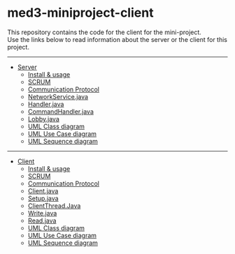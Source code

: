 # med3-miniproject-client

This repository contains the code for the client for the mini-project. <br/>
Use the links below to read information about the server or the client for this project.

---

- [Server](https://github.com/niiicolai/med3-miniproject-server/wiki)
  - [Install & usage](https://github.com/niiicolai/med3-miniproject-server/wiki/Install-&-usage)
  - [SCRUM](https://github.com/niiicolai/med3-miniproject-server/wiki/SCRUM)
  - [Communication Protocol](https://github.com/niiicolai/med3-miniproject-server/wiki/Communication-Protocol)
  - [NetworkService.java](https://github.com/niiicolai/med3-miniproject-server/wiki/NetworkService.java)
  - [Handler.java](https://github.com/niiicolai/med3-miniproject-server/wiki/Handler.java)
  - [CommandHandler.java](https://github.com/niiicolai/med3-miniproject-server/wiki/CommandHandler.java)
  - [Lobby.java](https://github.com/niiicolai/med3-miniproject-server/wiki/Lobby.java)
  - [UML Class diagram](https://github.com/niiicolai/med3-miniproject-server/wiki/UML-Class-diagram)
  - [UML Use Case diagram](https://github.com/niiicolai/med3-miniproject-server/wiki/UML-Use-Case-diagram)
  - [UML Sequence diagram](https://github.com/niiicolai/med3-miniproject-server/wiki/UML-sequence-diagram)

---

- [Client](https://github.com/niiicolai/med3-miniproject-client/wiki)
  - [Install & usage](https://github.com/niiicolai/med3-miniproject-client/wiki/Install-&-usage)
  - [SCRUM](https://github.com/niiicolai/med3-miniproject-client/wiki/SCRUM)
  - [Communication Protocol](https://github.com/niiicolai/med3-miniproject-client/wiki/Communication-Protocol)
  - [Client.java](https://github.com/niiicolai/med3-miniproject-client/wiki/Client.java) <br/>
  - [Setup.java](https://github.com/niiicolai/med3-miniproject-client/wiki/Setup.java) <br/>
  - [ClientThread.Java](https://github.com/niiicolai/med3-miniproject-client/wiki/ClientThread.Java)
  - [Write.java](https://github.com/niiicolai/med3-miniproject-client/wiki/Write.java)
  - [Read.java](https://github.com/niiicolai/med3-miniproject-client/wiki/Write.java)
  - [UML Class diagram](https://github.com/niiicolai/med3-miniproject-client/wiki/UML-Class-diagram)
  - [UML Use Case diagram](https://github.com/niiicolai/med3-miniproject-client/wiki/UML-Use-Case-diagram)
  - [UML Sequence diagram](https://github.com/niiicolai/med3-miniproject-client/wiki/UML-sequence-diagram)
